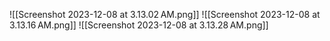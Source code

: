 ![[Screenshot 2023-12-08 at 3.13.02 AM.png]]
![[Screenshot 2023-12-08 at 3.13.16 AM.png]]
![[Screenshot 2023-12-08 at 3.13.28 AM.png]]